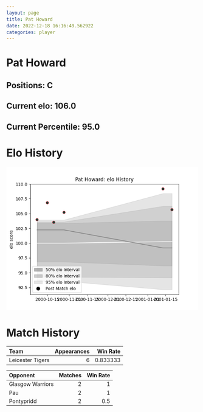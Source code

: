 ```yaml
---  
layout: page  
title: Pat Howard  
date: 2022-12-18 16:16:49.562922  
categories: player  
---
```

# Pat Howard

## Positions: C

## Current elo: 106.0

## Current Percentile: 95.0

# Elo History


![elo history](history_PatHoward.png)
# Match History


| Team             |   Appearances |   Win Rate |
|:-----------------|--------------:|-----------:|
| Leicester Tigers |             6 |   0.833333 |

| Opponent         |   Matches |   Win Rate |
|:-----------------|----------:|-----------:|
| Glasgow Warriors |         2 |        1   |
| Pau              |         2 |        1   |
| Pontypridd       |         2 |        0.5 |